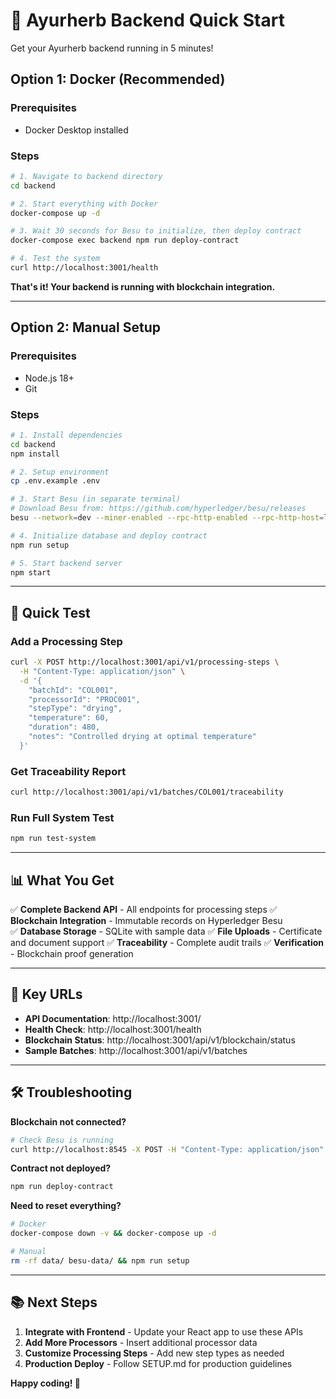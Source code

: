 # 🚀 Ayurherb Backend Quick Start

Get your Ayurherb backend running in 5 minutes!

## Option 1: Docker (Recommended)

### Prerequisites
- Docker Desktop installed

### Steps
```bash
# 1. Navigate to backend directory
cd backend

# 2. Start everything with Docker
docker-compose up -d

# 3. Wait 30 seconds for Besu to initialize, then deploy contract
docker-compose exec backend npm run deploy-contract

# 4. Test the system
curl http://localhost:3001/health
```

**That's it! Your backend is running with blockchain integration.**

---

## Option 2: Manual Setup

### Prerequisites
- Node.js 18+
- Git

### Steps
```bash
# 1. Install dependencies
cd backend
npm install

# 2. Setup environment
cp .env.example .env

# 3. Start Besu (in separate terminal)
# Download Besu from: https://github.com/hyperledger/besu/releases
besu --network=dev --miner-enabled --rpc-http-enabled --rpc-http-host=localhost --rpc-http-port=8545 --rpc-http-cors-origins="*" --data-path=./besu-data --genesis-file=./besu-genesis.json

# 4. Initialize database and deploy contract
npm run setup

# 5. Start backend server
npm start
```

---

## 🧪 Quick Test

### Add a Processing Step
```bash
curl -X POST http://localhost:3001/api/v1/processing-steps \
  -H "Content-Type: application/json" \
  -d '{
    "batchId": "COL001",
    "processorId": "PROC001",
    "stepType": "drying",
    "temperature": 60,
    "duration": 480,
    "notes": "Controlled drying at optimal temperature"
  }'
```

### Get Traceability Report
```bash
curl http://localhost:3001/api/v1/batches/COL001/traceability
```

### Run Full System Test
```bash
npm run test-system
```

---

## 📊 What You Get

✅ **Complete Backend API** - All endpoints for processing steps
✅ **Blockchain Integration** - Immutable records on Hyperledger Besu  
✅ **Database Storage** - SQLite with sample data
✅ **File Uploads** - Certificate and document support
✅ **Traceability** - Complete audit trails
✅ **Verification** - Blockchain proof generation

---

## 🔗 Key URLs

- **API Documentation**: http://localhost:3001/
- **Health Check**: http://localhost:3001/health
- **Blockchain Status**: http://localhost:3001/api/v1/blockchain/status
- **Sample Batches**: http://localhost:3001/api/v1/batches

---

## 🛠️ Troubleshooting

**Blockchain not connected?**
```bash
# Check Besu is running
curl http://localhost:8545 -X POST -H "Content-Type: application/json" -d '{"jsonrpc":"2.0","method":"eth_blockNumber","params":[],"id":1}'
```

**Contract not deployed?**
```bash
npm run deploy-contract
```

**Need to reset everything?**
```bash
# Docker
docker-compose down -v && docker-compose up -d

# Manual
rm -rf data/ besu-data/ && npm run setup
```

---

## 📚 Next Steps

1. **Integrate with Frontend** - Update your React app to use these APIs
2. **Add More Processors** - Insert additional processor data
3. **Customize Processing Steps** - Add new step types as needed
4. **Production Deploy** - Follow SETUP.md for production guidelines

**Happy coding! 🎉**
